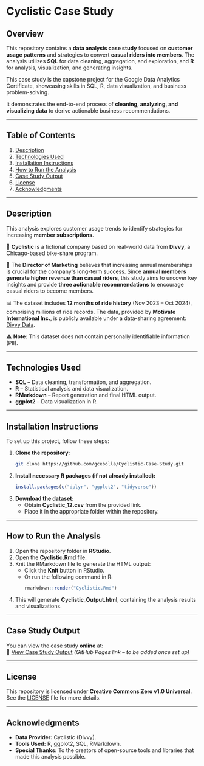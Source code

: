 # **Cyclistic Case Study**

## **Overview**  
This repository contains a **data analysis case study** focused on **customer usage patterns** and strategies to convert **casual riders into members**. The analysis utilizes **SQL** for data cleaning, aggregation, and exploration, and **R** for analysis, visualization, and generating insights.  

This case study is the capstone project for the Google Data Analytics Certificate, showcasing skills in SQL, R, data visualization, and business problem-solving.

It demonstrates the end-to-end process of **cleaning, analyzing, and visualizing data** to derive actionable business recommendations.

---

## **Table of Contents**  
1. [Description](#description)  
2. [Technologies Used](#technologies-used)  
3. [Installation Instructions](#installation-instructions)  
4. [How to Run the Analysis](#how-to-run-the-analysis)  
5. [Case Study Output](#case-study-output)  
6. [License](#license)  
7. [Acknowledgments](#acknowledgments)  

---

## **Description**  
This analysis explores customer usage trends to identify strategies for increasing **member subscriptions**.  

🚴 **Cyclistic** is a fictional company based on real-world data from **Divvy**, a Chicago-based bike-share program.  

📌 The **Director of Marketing** believes that increasing annual memberships is crucial for the company's long-term success. Since **annual members generate higher revenue than casual riders**, this study aims to uncover key insights and provide **three actionable recommendations** to encourage casual riders to become members.  

📊 The dataset includes **12 months of ride history** (Nov 2023 – Oct 2024), comprising millions of ride records. The data, provided by **Motivate International Inc.**, is publicly available under a data-sharing agreement: [Divvy Data](https://divvy-tripdata.s3.amazonaws.com/index.html).  

⚠️ **Note:** This dataset does not contain personally identifiable information (PII).  

---

## **Technologies Used**  
- **SQL** – Data cleaning, transformation, and aggregation.  
- **R** – Statistical analysis and data visualization.  
- **RMarkdown** – Report generation and final HTML output.  
- **ggplot2** – Data visualization in R.  

---

## **Installation Instructions**  
To set up this project, follow these steps:  

1. **Clone the repository:**  
   ```bash
   git clone https://github.com/gcebolla/Cyclistic-Case-Study.git
   ```
2. **Install necessary R packages (if not already installed):**  
   ```r
   install.packages(c("dplyr", "ggplot2", "tidyverse"))
   ```
3. **Download the dataset:**  
   - Obtain **Cyclistic_12.csv** from the provided link.  
   - Place it in the appropriate folder within the repository.  

---

## **How to Run the Analysis**  
1. Open the repository folder in **RStudio**.  
2. Open the **Cyclistic.Rmd** file.  
3. Knit the RMarkdown file to generate the HTML output:  
   - Click the **Knit** button in RStudio.  
   - Or run the following command in R:  
     ```r
     rmarkdown::render("Cyclistic.Rmd")
     ```
4. This will generate **Cyclistic_Output.html**, containing the analysis results and visualizations.  

---

## **Case Study Output**  
You can view the case study **online** at:  
📄 [View Case Study Output](https://gcebolla.github.io/Cyclistic-Case-Study/Cyclistic_Output.html) *(GitHub Pages link – to be added once set up)*  

---

## **License**  
This repository is licensed under **Creative Commons Zero v1.0 Universal**.  
See the [LICENSE](LICENSE) file for more details.  

---

## **Acknowledgments**  
- **Data Provider:** Cyclistic (Divvy).  
- **Tools Used:** R, ggplot2, SQL, RMarkdown.  
- **Special Thanks:** To the creators of open-source tools and libraries that made this analysis possible. 

